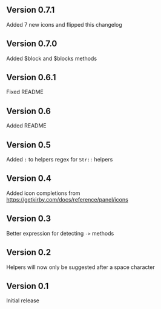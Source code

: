 ## Version 0.7.1

Added 7 new icons and flipped this changelog

## Version 0.7.0

Added $block and $blocks methods

## Version 0.6.1

Fixed README

## Version 0.6

Added README

## Version 0.5

Added `:` to helpers regex for `Str::` helpers

## Version 0.4

Added icon completions from https://getkirby.com/docs/reference/panel/icons

## Version 0.3

Better expression for detecting `->` methods

## Version 0.2

Helpers will now only be suggested after a space character

## Version 0.1

Initial release